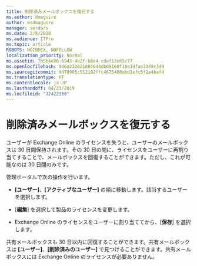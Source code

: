 ```yaml
---
title: 削除済みメールボックスを復元する
ms.author: dmaguire
author: msdmaguire
manager: serdars
ms.date: 2/8/2018
ms.audience: ITPro
ms.topic: article
ROBOTS: NOINDEX, NOFOLLOW
localization_priority: Normal
ms.assetid: 7b5b4e06-6943-4b2f-b8e4-cdaf13e65c77
ms.openlocfilehash: 9d6a232821884644db08160f18e1dfae2349c349
ms.sourcegitcommit: 9d78905c512192ffc4675468abd2efc5f2e4baf4
ms.translationtype: HT
ms.contentlocale: ja-JP
ms.lasthandoff: 04/23/2019
ms.locfileid: "32422350"
---
```

# <a name="restore-a-deleted-mailbox"></a>削除済みメールボックスを復元する

ユーザーが Exchange Online のライセンスを失うと、ユーザーのメールボックスは 30 日間保持されます。その 30 日の間に、ライセンスをユーザーに再割り当てすることで、メールボックスを回復することができます。ただし、これが可能なのは 30 日間のみです。
  
管理ポータルで次の操作を行います。
  
- **[ユーザー]**、**[アクティブなユーザー]** の順に移動します。該当するユーザーを選択します。
    
- [**編集**] を選択して製品のライセンスを変更します。 
    
- Exchange Online のライセンスをユーザーに割り当ててから、[**保存**] を選択します。
    
共有メールボックスも 30 日以内に回復することができます。共有メールボックスは **[ユーザー]**、**[削除済みのユーザー]** で見つけることができます。共有メールボックスには Exchange Online のライセンスが必要ありません。
  

